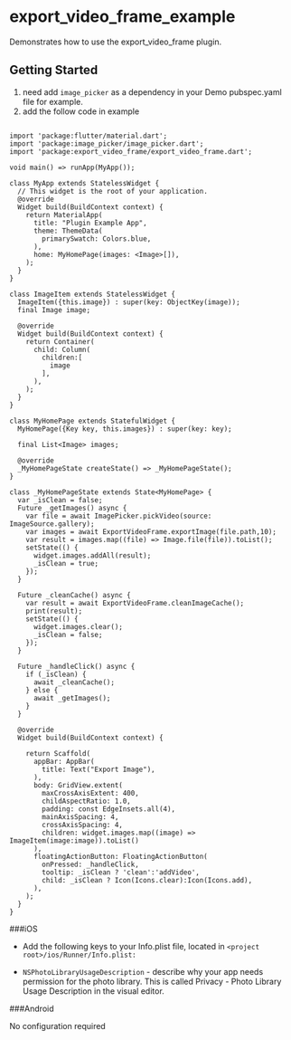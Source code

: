 # export_video_frame_example

Demonstrates how to use the export_video_frame plugin.

## Getting Started
1. need add ```image_picker``` as a dependency in your Demo pubspec.yaml file for example.
2. add the follow code in example

```

import 'package:flutter/material.dart';
import 'package:image_picker/image_picker.dart';
import 'package:export_video_frame/export_video_frame.dart';

void main() => runApp(MyApp());

class MyApp extends StatelessWidget {
  // This widget is the root of your application.
  @override
  Widget build(BuildContext context) {
    return MaterialApp(
      title: "Plugin Example App",
      theme: ThemeData(
        primarySwatch: Colors.blue,
      ),
      home: MyHomePage(images: <Image>[]),
    );
  }
}

class ImageItem extends StatelessWidget {
  ImageItem({this.image}) : super(key: ObjectKey(image));
  final Image image;

  @override
  Widget build(BuildContext context) {
    return Container(
      child: Column(
        children:[
          image
        ],
      ),
    );
  }
}

class MyHomePage extends StatefulWidget {
  MyHomePage({Key key, this.images}) : super(key: key);

  final List<Image> images;

  @override
  _MyHomePageState createState() => _MyHomePageState();
}

class _MyHomePageState extends State<MyHomePage> {
  var _isClean = false;
  Future _getImages() async {
    var file = await ImagePicker.pickVideo(source: ImageSource.gallery);
    var images = await ExportVideoFrame.exportImage(file.path,10);
    var result = images.map((file) => Image.file(file)).toList();
    setState(() {
      widget.images.addAll(result);
      _isClean = true;
    });
  }

  Future _cleanCache() async {
    var result = await ExportVideoFrame.cleanImageCache();
    print(result);
    setState(() {
      widget.images.clear();
      _isClean = false;
    });
  }

  Future _handleClick() async {
    if (_isClean) {
      await _cleanCache();
    } else {
      await _getImages();
    }
  }
  
  @override
  Widget build(BuildContext context) {

    return Scaffold(
      appBar: AppBar(
        title: Text("Export Image"),
      ),
      body: GridView.extent(
        maxCrossAxisExtent: 400,
        childAspectRatio: 1.0,
        padding: const EdgeInsets.all(4),
        mainAxisSpacing: 4,
        crossAxisSpacing: 4,
        children: widget.images.map((image) => ImageItem(image:image)).toList()
      ),
      floatingActionButton: FloatingActionButton(
        onPressed: _handleClick,
        tooltip: _isClean ? 'clean':'addVideo',
        child: _isClean ? Icon(Icons.clear):Icon(Icons.add),
      ),
    );
  }
}

```
###iOS

* Add the following keys to your Info.plist file, located in ```<project root>/ios/Runner/Info.plist:```

* ```NSPhotoLibraryUsageDescription``` - describe why your app needs permission for the photo library. This is called Privacy - Photo Library Usage Description in the visual editor.

###Android

No configuration required
